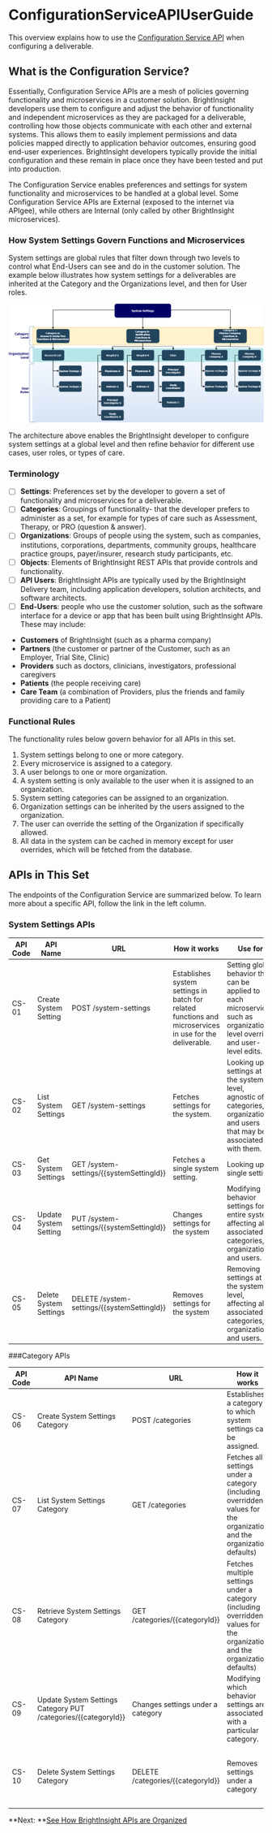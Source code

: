 # ConfigurationServiceAPIUserGuide

This overview explains how to use the [Configuration Service API](reference/ConfigurationServiceYAML.yml) when configuring a deliverable.

## What is the Configuration Service?

Essentially, Configuration Service APIs are a mesh of policies governing functionality and microservices in a customer solution. BrightInsight developers use them to configure and adjust the behavior of functionality and independent microservices as they are packaged for a deliverable, controlling how those objects communicate with each other and external systems. This allows them to easily implement permissions and data policies mapped directly to application behavior outcomes, ensuring good end-user experiences. BrightInsight developers typically provide the initial configuration and these remain in place once they have been tested and put into production.

The Configuration Service enables preferences and settings for system functionality and microservices to be handled at a global level. Some Configuration Service APIs are External (exposed to the internet via APIgee), while others are Internal (only called by other BrightInsight microservices).

### How System Settings Govern Functions and Microservices
System settings are global rules that filter down through two levels to control what End-Users can see and do in the customer solution. The example below illustrates how system settings for a deliverables are inherited at the Category and the Organizations level, and then for User roles.

![Functional Heirarchy Diagram](assets/images/ConfigurationSvcHierarchy.png)

The architecture above enables the BrightInsight developer to configure system settings at a global level and then refine behavior for different use cases, user roles, or types of care.

### Terminology
- [ ] **Settings**: Preferences set by the developer to govern a set of functionality and microservices for a deliverable.
- [ ] **Categories**: Groupings of functionality- that the developer prefers to administer as a set, for example for types of care such as Assessment, Therapy, or PRO (question & answer).
- [ ] **Organizations**: Groups of people using the system, such as companies, institutions, corporations, departments, community groups, healthcare practice groups, payer/insurer, research study participants, etc.
- [ ] **Objects**: Elements of BrightInsight REST APIs that provide controls and functionality.
- [ ] **API Users**: BrightInsight APIs are typically used by the BrightInsight Delivery team, including application developers, solution architects, and software architects.
- [ ] **End-Users**: people who use the customer solution, such as the software interface for a device or app that has been built using BrightInsight APIs. These may include:
- **Customers** of BrightInsight (such as a pharma company)
- **Partners** (the customer or partner of the Customer, such as an Employer, Trial Site, Clinic)
- **Providers** such as doctors, clinicians, investigators, professional caregivers
- **Patients** (the people receiving care)
- **Care Team** (a combination of Providers, plus the friends and family providing care to a Patient)

### Functional Rules
The functionality rules below govern behavior for all APIs in this set.
1.	System settings belong to one or more category.
2.	Every microservice is assigned to a category.
3.	A user belongs to one or more organization.
4.	A system setting is only available to the user when it is assigned to an organization.
5.	System setting categories can be assigned to an organization.
6.	Organization settings can be inherited by the users assigned to the organization.
7.	The user can override the setting of the Organization if specifically allowed.
8.	All data in the system can be cached in memory except for user overrides, which will be fetched from the database.

## APIs in This Set
The endpoints of the Configuration Service are summarized below. To learn more about a specific API, follow the link in the left column.

### System Settings APIs

API Code	| API Name	| URL   	|How it works	| Use for
----------|-----------|---------|-------------|---------
CS-01	| Create System Setting| POST /system-settings	| Establishes system settings in batch for related functions and microservices in use for the deliverable. |	Setting global behavior that can be applied to each microservice, such as organization-level override and user-level edits.
CS-02	|List System Settings	| GET /system-settings	| Fetches settings for the system.	| Looking up settings at the system level, agnostic of categories, organizations, and users that may be associated with them.
CS-03	| Get System Settings	| GET /system-settings/{{systemSettingId}}	| Fetches a single system setting. 	| Looking up a single setting.
CS-04	| Update System Setting	| PUT /system-settings/{{systemSettingId}} | Changes settings for the system	| Modifying behavior settings for entire system, affecting all associated categories, organizations, and users.
CS-05	| Delete System Settings	| DELETE /system-settings/{{systemSettingId}}	| Removes settings for the system		| Removing settings at the system level, affecting all associated categories, organizations, and users.

###Category APIs

API Code	| API Name	| URL	| How it works	| Use for
----------|-----------|---------|-------------|---------
CS-06	| Create System Settings Category	| POST /categories | Establishes a category to which system settings can be assigned.	| Categorizing system settings to make them easier to administer.
CS-07	| List System Settings Category	| GET /categories	| Fetches all settings under a category (including overridden values for the organization and the organization defaults)	| Looking up behavior settings associated with a particular category. 
CS-08	| Retrieve System Settings Category	| GET /categories/{{categoryId}}	| Fetches multiple settings under a category (including overridden values for the organization and the organization defaults)	| Looking up the behavior settings that are associated with a category.
CS-09	| Update System Settings Category	PUT /categories/{{categoryId}}	| Changes settings under a category	| Modifying which behavior settings are associated with a particular category. 
CS-10	| Delete System Settings Category	| DELETE /categories/{{categoryId}}	| Removes settings under a category	| Disassociating system settings from a category without changing the settings.

**Next: **[See How BrightInsight APIs are Organized](docs/user-guide/How-BrightInsight-APIs-are-Organized.md)
